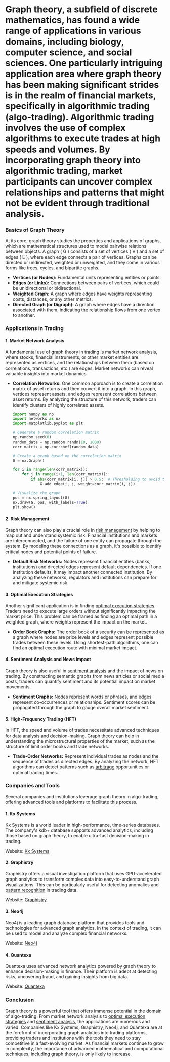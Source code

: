 # Graph theory, a subfield of discrete mathematics, has found a wide range of applications in various domains, including biology, computer science, and social sciences. One particularly intriguing application area where graph theory has been making significant strides is in the realm of financial markets, specifically in algorithmic trading (algo-trading). Algorithmic trading involves the use of complex algorithms to execute trades at high speeds and volumes. By incorporating graph theory into algorithmic trading, market participants can uncover complex relationships and patterns that might not be evident through traditional analysis.

### Basics of Graph Theory

At its core, graph theory studies the properties and applications of graphs, which are mathematical structures used to model pairwise relations between objects. A graph \( G \) consists of a set of vertices \( V \) and a set of edges \( E \), where each edge connects a pair of vertices. Graphs can be directed or undirected, weighted or unweighted, and they come in various forms like trees, cycles, and bipartite graphs.

- **Vertices (or Nodes):** Fundamental units representing entities or points.
- **Edges (or Links):** Connections between pairs of vertices, which could be unidirectional or bidirectional.
- **Weighted Graph:** A graph where edges have weights representing costs, distances, or any other metrics.
- **Directed Graph (or Digraph):** A graph where edges have a direction associated with them, indicating the relationship flows from one vertex to another.

### Applications in Trading

#### 1. Market Network Analysis

A fundamental use of graph theory in trading is market network analysis, where stocks, financial instruments, or other market entities are represented as vertices, and the relationships between them (based on correlations, transactions, etc.) are edges. Market networks can reveal valuable insights into market dynamics.

- **Correlation Networks:** One common approach is to create a correlation matrix of asset returns and then convert it into a graph. In this graph, vertices represent assets, and edges represent correlations between asset returns. By analyzing the structure of this network, traders can identify clusters of highly correlated assets.
  
  ```python
  import numpy as np
  import networkx as nx
  import matplotlib.pyplot as plt
  
  # Generate a random correlation matrix
  np.random.seed(0)
  random_data = np.random.randn(10, 1000)
  corr_matrix = np.corrcoef(random_data)
  
  # Create a graph based on the correlation matrix
  G = nx.Graph()
  
  for i in range(len(corr_matrix)):
      for j in range(i+1, len(corr_matrix)):
          if abs(corr_matrix[i, j]) > 0.5:  # Thresholding to avoid too many edges
              G.add_edge(i, j, weight=corr_matrix[i, j])
  
  # Visualize the graph
  pos = nx.spring_layout(G)
  nx.draw(G, pos, with_labels=True)
  plt.show()
  ```

#### 2. Risk Management

Graph theory can also play a crucial role in [risk management](../r/risk_management.md) by helping to map out and understand systemic risk. Financial institutions and markets are interconnected, and the failure of one entity can propagate through the system. By modeling these connections as a graph, it's possible to identify critical nodes and potential points of failure.

- **Default Risk Networks:** Nodes represent financial entities (banks, institutions) and directed edges represent default dependencies. If one institution defaults, it may impact another connected institution. By analyzing these networks, regulators and institutions can prepare for and mitigate systemic risk.

#### 3. Optimal Execution Strategies

Another significant application is in finding [optimal execution strategies](../o/optimal_execution_strategies.md). Traders need to execute large orders without significantly impacting the market price. This problem can be framed as finding an optimal path in a weighted graph, where weights represent the impact on the market.

- **Order Book Graphs:** The order book of a security can be represented as a graph where nodes are price levels and edges represent possible trades between these levels. Using shortest-path algorithms, one can find an optimal execution route with minimal market impact.

#### 4. Sentiment Analysis and News Impact

Graph theory is also useful in [sentiment analysis](../s/sentiment_analysis.md) and the impact of news on trading. By constructing semantic graphs from news articles or social media posts, traders can quantify sentiment and its potential impact on market movements.

- **Sentiment Graphs:** Nodes represent words or phrases, and edges represent co-occurrences or relationships. Sentiment scores can be propagated through the graph to gauge overall market sentiment.

#### 5. High-Frequency Trading (HFT)

In HFT, the speed and volume of trades necessitate advanced techniques for data analysis and decision-making. Graph theory can help in understanding the microstructural properties of the market, such as the structure of limit order books and trade networks.

- **Trade-Order Networks:** Represent individual trades as nodes and the sequence of trades as directed edges. By analyzing the network, HFT algorithms can detect patterns such as [arbitrage](../a/arbitrage.md) opportunities or optimal trading times.

### Companies and Tools

Several companies and institutions leverage graph theory in algo-trading, offering advanced tools and platforms to facilitate this process.

#### 1. **Kx Systems**

Kx Systems is a world leader in high-performance, time-series databases. The company's kdb+ database supports advanced analytics, including those based on graph theory, to enable ultra-fast decision-making in trading.

Website: [Kx Systems](https://kx.com/)

#### 2. **Graphistry**

Graphistry offers a visual investigation platform that uses GPU-accelerated graph analytics to transform complex data into easy-to-understand graph visualizations. This can be particularly useful for detecting anomalies and [pattern recognition](../p/pattern_recognition.md) in trading data.

Website: [Graphistry](https://www.graphistry.com/)

#### 3. **Neo4j**

Neo4j is a leading graph database platform that provides tools and technologies for advanced graph analytics. In the context of trading, it can be used to model and analyze complex financial networks.

Website: [Neo4j](https://neo4j.com/)

#### 4. **Quantexa**

Quantexa uses advanced network analytics powered by graph theory to enhance decision-making in finance. Their platform is adept at detecting risks, uncovering fraud, and gaining insights from big data.

Website: [Quantexa](https://www.quantexa.com/)

### Conclusion

Graph theory is a powerful tool that offers immense potential in the domain of algo-trading. From market network analysis to [optimal execution strategies](../o/optimal_execution_strategies.md) and [sentiment analysis](../s/sentiment_analysis.md), the applications are numerous and varied. Companies like Kx Systems, Graphistry, Neo4j, and Quantexa are at the forefront of incorporating graph analytics into trading platforms, providing traders and institutions with the tools they need to stay competitive in a fast-evolving market. As financial markets continue to grow in complexity, the importance of advanced mathematical and computational techniques, including graph theory, is only likely to increase.
